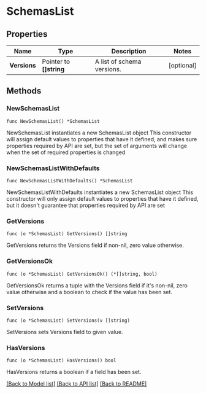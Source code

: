 # SchemasList

## Properties

Name | Type | Description | Notes
------------ | ------------- | ------------- | -------------
**Versions** | Pointer to **[]string** | A list of schema versions. | [optional] 

## Methods

### NewSchemasList

`func NewSchemasList() *SchemasList`

NewSchemasList instantiates a new SchemasList object
This constructor will assign default values to properties that have it defined,
and makes sure properties required by API are set, but the set of arguments
will change when the set of required properties is changed

### NewSchemasListWithDefaults

`func NewSchemasListWithDefaults() *SchemasList`

NewSchemasListWithDefaults instantiates a new SchemasList object
This constructor will only assign default values to properties that have it defined,
but it doesn't guarantee that properties required by API are set

### GetVersions

`func (o *SchemasList) GetVersions() []string`

GetVersions returns the Versions field if non-nil, zero value otherwise.

### GetVersionsOk

`func (o *SchemasList) GetVersionsOk() (*[]string, bool)`

GetVersionsOk returns a tuple with the Versions field if it's non-nil, zero value otherwise
and a boolean to check if the value has been set.

### SetVersions

`func (o *SchemasList) SetVersions(v []string)`

SetVersions sets Versions field to given value.

### HasVersions

`func (o *SchemasList) HasVersions() bool`

HasVersions returns a boolean if a field has been set.


[[Back to Model list]](../README.md#documentation-for-models) [[Back to API list]](../README.md#documentation-for-api-endpoints) [[Back to README]](../README.md)



